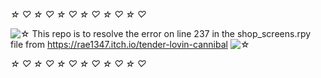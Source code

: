 *☆* *♡* *☆* *♡* *☆* *♡* *☆* *♡* *☆* *♡* *☆* *♡*

![*☆*](https://xaoiui.neocities.org/Limestar.gif) This repo is to resolve the error on line 237 in the shop_screens.rpy file from https://rae1347.itch.io/tender-lovin-cannibal ![*☆*](https://xaoiui.neocities.org/Limestar.gif)

*☆* *♡* *☆* *♡* *☆* *♡* *☆* *♡* *☆* *♡* *☆* *♡*
